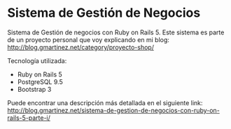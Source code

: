 # Sistema de Gestión de Negocios
Sistema de Gestión de negocios con Ruby on Rails 5. Este sistema es parte de un proyecto personal que voy explicando en mi blog: http://blog.gmartinez.net/category/proyecto-shop/

Tecnología utilizada:
  - Ruby on Rails 5
  - PostgreSQL 9.5
  - Bootstrap 3

Puede encontrar una descripción más detallada en el siguiente link: http://blog.gmartinez.net/sistema-de-gestion-de-negocios-con-ruby-on-rails-5-parte-i/
